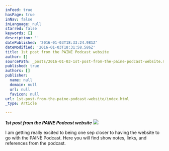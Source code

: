 ```yaml
---
inFeed: true
hasPage: true
inNav: false
inLanguage: null
starred: false
keywords: []
description: ''
datePublished: '2016-01-03T18:33:24.981Z'
dateModified: '2016-01-03T18:31:58.586Z'
title: 1st post from the PAINE Podcast website
author: []
sourcePath: _posts/2016-01-03-1st-post-from-the-paine-podcast-website.md
published: true
authors: []
publisher:
  name: null
  domain: null
  url: null
  favicon: null
url: 1st-post-from-the-paine-podcast-website/index.html
_type: Article

---
```

**_1st post from the PAINE Podcast website_**
![](https://the-grid-user-content.s3-us-west-2.amazonaws.com/f9b0f20b-fdd7-4636-8251-759ba6d85731.jpg)

I am getting really excited to being one sep closer to having the website to go with the PAINE Podcast.  Here you will find show notes, links, and references from the podcast.